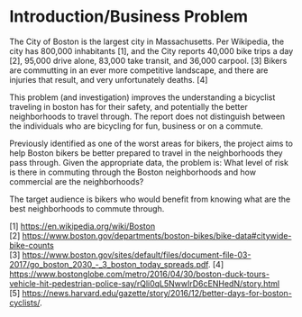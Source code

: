 # Introduction/Business Problem  

The City of Boston is the largest city in Massachusetts. Per Wikipedia, the city has 800,000 inhabitants [1], and the City reports 40,000 bike trips a day [2], 95,000 drive alone, 83,000 take transit, and 36,000 carpool. [3]  Bikers are commutting in an ever more competitive landscape, and there are injuries that result, and very unfortunately deaths. [4]  

This problem (and investigation) improves the understanding a bicyclist traveling in boston has for their safety, and potentially the better neighborhoods to travel through.  The report does not distinguish between the individuals who are bicycling for fun, business or on a commute. 

Previously identified as one of the worst areas for bikers, the project aims to help Boston bikers be better prepared to travel in the neighborhoods they pass through. Given the appropriate data, the problem is: What level of risk is there in commuting through the Boston neighborhoods and how commercial are the neighborhoods? 

The target audience is bikers who would benefit from knowing what are the best neighborhoods to commute through. 

  [1] https://en.wikipedia.org/wiki/Boston  
[2] https://www.boston.gov/departments/boston-bikes/bike-data#citywide-bike-counts  
[3] https://www.boston.gov/sites/default/files/document-file-03-2017/go_boston_2030_-_3_boston_today_spreads.pdf. 
[4] https://www.bostonglobe.com/metro/2016/04/30/boston-duck-tours-vehicle-hit-pedestrian-police-say/rQli0qL5NwwIrD6cENHedN/story.html   
  [5] https://news.harvard.edu/gazette/story/2016/12/better-days-for-boston-cyclists/. 
